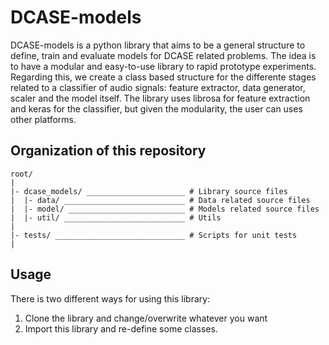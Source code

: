 # DCASE-models
DCASE-models is a python library that aims to be a general structure to define, train and evaluate models for DCASE related problems. The idea is to have a modular and easy-to-use library to rapid prototype experiments. Regarding this, we create a class based structure for the differente stages related to a classifier of audio signals: feature extractor, data generator, scaler and the model itself. The library uses librosa for feature extraction and keras for the classifier, but given the modularity, the user can uses other platforms.

## Organization of this repository 

````
root/
|
|- dcase_models/ ______________________ # Library source files
|  |- data/ ___________________________ # Data related source files
|  |- model/ __________________________ # Models related source files
|  |- util/ ___________________________ # Utils
|
|- tests/ _____________________________ # Scripts for unit tests
|
````

## Usage
There is two different ways for using this library:
1) Clone the library and change/overwrite whatever you want
2) Import this library and re-define some classes.
